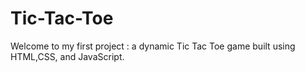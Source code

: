 # Tic-Tac-Toe
Welcome to my first project : a dynamic Tic Tac Toe game built using HTML,CSS, and JavaScript. 
